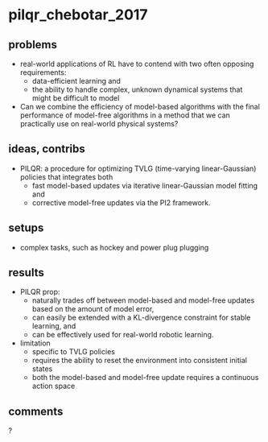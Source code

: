 # pilqr_chebotar_2017

## problems
* real-world applications of RL have to contend with two often opposing requirements: 
  * data-efficient learning and 
  * the ability to handle complex, unknown dynamical systems that might be difficult to model
* Can we combine the efficiency of model-based algorithms with 
the final performance of model-free algorithms in a method that
we can practically use on real-world physical systems?

## ideas, contribs
* PILQR: a procedure for optimizing TVLG (time-varying linear-Gaussian) policies that integrates both 
  * fast model-based updates via iterative linear-Gaussian model fitting and 
  * corrective model-free updates via the PI2 framework.

## setups
* complex tasks, such as hockey and power plug plugging

## results
* PILQR prop:
   * naturally trades off between model-based and model-free updates based on the amount of model error, 
   * can easily be extended with a KL-divergence constraint for stable learning, and 
   * can be effectively used for real-world robotic learning.
* limitation
  * specific to TVLG policies
  * requires the ability to reset the environment into consistent initial states
  * both the model-based and model-free update requires a continuous action space
  
## comments
?
